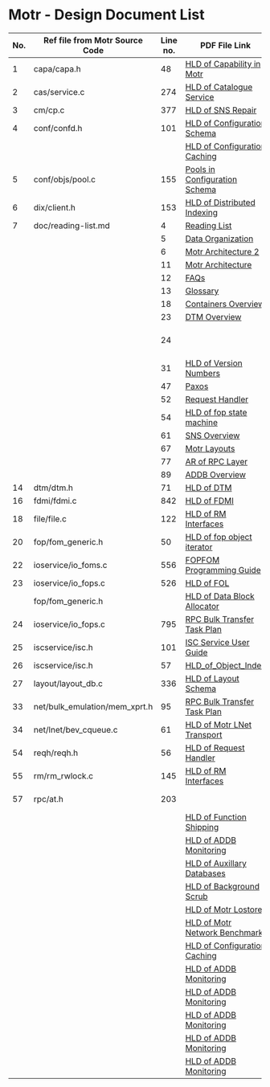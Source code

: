 # Motr - Design Document List

| No. | Ref file from Motr Source Code     | Line no.   | PDF File Link                                                       | GitHub Link     | 
|-----|------------------------------------|------------|---------------------------------------------------------------------|-----------------|
| 1   | capa/capa.h                        | 48         | [HLD of Capability in Motr](/doc/PDF/HLD_of_Capability_in_Motr.pdf) | [HLD Capability Motr](/doc/HLD-Capability-Motr.md) |
| 2   | cas/service.c                      | 274        | [HLD of Catalogue Service](/doc/PDF/HLD_of_catalogue_service.pdf)   | [HLD of Catalogue Services](/doc/HLD-of-Catalogue-Service.md) |
|  3  |  cm/cp.c                           |     377    |  [HLD of SNS Repair](/doc/PDF/HLD_of_SNS_Repair.pdf)                |   [HLD of SNS Repair](/doc/HLD-of-SNS-Repair.md)              |
|  4  |          conf/confd.h              |     101    | [HLD of Configuration Schema](/doc/PDF/HLD_of_configuration.schema.pdf) |  [HLD of Configuration Schema](/doc/HLD-Configuration-Schema.md)   |                 |
|     |                                   |            | [HLD of Configuration Caching](/doc/PDF/HLD_of_configuration_caching.pdf) |  [HLD of Configuration Caching](doc/HLD-of-Motr-Caching.md)  |
|   5 |            conf/objs/pool.c       |  155       | [Pools in Configuration Schema](/doc/PDF/Pools_in_configuration_schema.pdf) |  [Pools in Configuration Schema](/doc/Pools_in_configuration_schema.rst)  |
|   6 |            dix/client.h           |  153       | [HLD of Distributed Indexing](/doc/HLD-of-distributed-indexing.md) |  [HLD of Distributed Indexing](/doc/HLD-of-distributed-indexing.md)  |
|   7 |            doc/reading-list.md    |  4         | [Reading List](/doc/PDF/Motr_reading_list.pdf) |  [Reading List](/doc/reading-list.md)  |
|     |                                   |  5         | [Data Organization](/doc/PDF/Motr_Data_Organization.pdf) |  [Data Organization](/doc/Data-Organization.md)  |
|     |                                   |  6         | [Motr Architecture 2](/doc/PDF/Motr_architectural_2-pager.pdf) |  [Motr Architecture 2](/doc/Motr_Architectural_2.rst)  |
|     |                                   |  11         | [Motr Architecture](/doc/PDF/Motr_%20Architecture_Documentation.pdf) |  [Motr Architecture](https://github.com/Seagate/cortx-motr/blob/main/doc/CORTX-MOTR-ARCHITECTURE.md)  |
|     |                                   |  12         | [FAQs](/doc/PDF/Motr_FAQ.pdf) |    |
|     |                                   |  13         | [Glossary](/doc/PDF/Glossary.pdf) |    |
|     |                                   |  18         | [Containers Overview](/doc/PDF/Containers_overview.pdf) |    |
|     |                                   |  23         | [DTM Overview](/doc/PDF/DTM_overview.pdf) |  [DTM](/doc/DTM.md)  |
|     |                                   |  24         |                                           | [Resource Management Interface](/doc/HLD-Resource-Management-Interface.md)    |
|     |                                   |  31         | [HLD of Version Numbers](/doc/PDF/HLD_of_version_numbers.pdf) | [HLD of Version Numbers](/doc/HLD-Version-Numbers.md)   |
|     |                                   |  47         | [Paxos](/doc/PDF/Paxos_overview.pdf) |  [Paxos](/doc/Paxos.rst)  |
|     |                                   |  52         | [Request Handler](/doc/PDF/Request_handler.pdf) | [Request Handler](/doc/Request_Handler.rst)  |
|     |                                   |  54         | [HLD of fop state machine](/doc/PDF/HLD_of_fop_state_machine.pdf) |  [HLD of fop state machine](/doc/PDF/HLD_of_fop_state_machine.pdf)  |
|     |                                   |  61         | [SNS Overview](/doc/PDF/SNS_overview.pdf) |  [SNS Overview](/doc/SNS_Overview.rst)  |
|     |                                   |  67         | [Motr Layouts](/doc/PDF/Motr_layouts.pdf) |                                         |
|     |                                   |  77         | [AR of RPC Layer](/doc/PDF/AR_of_rpc%20layer.pdf) |  [AR of RPC Layer](/doc/RPC_Layer_Core.rst)  |
|     |                                   |  89         | [ADDB Overview](/doc/PDF/ADDB_overview.pdf) |  [ADDB](/doc/ADDB.rst)  |
|  14 |      dtm/dtm.h                    |  71         | [HLD of DTM](/doc/PDF/HLD_of_distributed_transaction_manager.pdf) |    |
|  16 |       fdmi/fdmi.c                 |  842        | [HLD of FDMI](/doc/PDF/HLD_of_FDMI_(reformatted).pdf) |  [HLD of FDMI](/doc/HLD-of-FDMI.md)  |
|  18 |       file/file.c                 |  122        | [HLD of RM Interfaces](/doc/PDF/HLD_of_RM_interfaces.pdf) |  [HLD of RM Interfaces](/doc/HLD-Resource-Management-Interface.md)  |
|  20 |       fop/fom_generic.h           |  50         | [HLD of fop object iterator](/doc/PDF/HLD_of_fop_object_iterator.pdf) | [HLD of fop object iterator](/doc/HLD-fop-object-Iterator.md)  |
|  22 |       ioservice/io_foms.c         |  556        | [FOPFOM Programming Guide](/doc/PDF/FOPFOM_Programming_Guide.pdf) | [FOPFOM Programming Guide](/doc/FOPFOM-Programming-Guide.md)  |
|  23 |       ioservice/io_fops.c         |  526        | [HLD of FOL](/doc/PDF/HLD_of_FOL.pdf) | [HLD of FOL](/doc/HLD-of-FOL.md)  |
|     |       fop/fom_generic.h           |             | [HLD of Data Block Allocator](/doc/PDF/HLD_of_fop_object_iterator.pdf) | [HLD of Data Block Allocator](/doc/HLD-Data-Block-Allocator.md)  |
|  24 |       ioservice/io_fops.c         |  795        | [RPC Bulk Transfer Task Plan](/doc/PDF/RPC_Bulk_Transfer_Task_Plan.pdf) |
|  25 |          iscservice/isc.h         |  101        | [ISC Service User Guide](/doc/PDF/ISC_user_guide.pdf) |  [ISC Service User Guide](/doc/ISC-Service-User-Guide.md)
|  26 |          iscservice/isc.h         |  57         | [HLD_of_Object_Index](/doc/PDF/HLD_of_Object_Index_(COB).pdf) |  [HLD_of_Object_Index](/doc/HLD-of-Motr-Object-Index.md) 
|  27 |          layout/layout_db.c       |  336        | [HLD of Layout Schema](/doc/PDF/HLD_of_layout_schema.pdf) |  [HLD of Layout Schema](/doc/HLD-Layout-Schema.md) 
| 33  | net/bulk_emulation/mem_xprt.h     |     95      | [RPC Bulk Transfer Task Plan](/doc/PDF/RPC_Bulk_Transfer_Task_Plan.pdf) |          
|  34 |            	net/lnet/bev_cqueue.c |      61     | [HLD of Motr LNet Transport](/doc/PDF/HLD_Motr_LNet_Transport.pdf) |  [HLD of Motr LNet Transport](/doc/HLD-OF-Motr-LNet-Transport.md)
|  54	|                  reqh/reqh.h	    |       56	  | [HLD of Request Handler](/doc/PDF/HLD_of_request_handler.pdf) |   [HLD of Request Handler](/doc/Request_Handler.rst)
|  55 |     rm/rm_rwlock.c                |   145       | [HLD of RM Interfaces](/doc/PDF/HLD_of_RM_interfaces.pdf) |  [HLD of RM Interfaces](/doc/HLD-Resource-Management-Interface.md)
| 57 |       rpc/at.h        |   203   |  |  [RP Adaptive Transmission](/doc/RPC_Adaptive_Transmission.rst)
|  |     |         | [HLD of Function Shipping](/doc/PDF/HLD_of_Function_Shipping_and_In-Storage_Compute.pdf) |  
|   |   |   | [HLD of ADDB Monitoring](/doc/PDF/HLD_of_ADDB_Monitoring.pdf) |  [HLD of ADDB Monitoring](/doc/ADDB_Monitoring.md)
|  |  | | [HLD of Auxillary Databases](/doc/PDF/HLD_%20of_%20Auxiliary_Databases_%20for_%20SNS%20repair.pdf) |  [HLD of Auxillary Databases](/doc/HLD-of-Auxillary-Databases.md)
|   |   |   | [HLD of Background Scrub](/doc/PDF/HLD_of_Background_Scrub.pdf) |  [HLD of Background Scrub](/doc/HLD-Background-Scrub.md)
|   |   |   | [HLD of Motr Lostore](/doc/PDF/HLD_of_Motr_lostore.pdf) |  [HLD of Motr Lostore](/doc/HLD-of-Motr-Lostore.md)
|   |   |   | [HLD of Motr Network Benchmark](/doc/PDF/HLD_of_Motr_Network_Benchmark.pdf) |  
|   |   |   | [HLD of Configuration Caching](/doc/PDF/HLD_of_configuration_caching.pdf) |  [HLD of Configuration Caching](HLD-of-Motr-Caching.md)
|   |   |   | [HLD of ADDB Monitoring](/doc/PDF/HLD_of_ADDB_Monitoring.pdf) |  [HLD of ADDB Monitoring](/doc/ADDB_Monitoring.md)
|   |   |   | [HLD of ADDB Monitoring](/doc/PDF/HLD_of_ADDB_Monitoring.pdf) |  [HLD of ADDB Monitoring](/doc/ADDB_Monitoring.md)
|   |   |   | [HLD of ADDB Monitoring](/doc/PDF/HLD_of_ADDB_Monitoring.pdf) |  [HLD of ADDB Monitoring](/doc/ADDB_Monitoring.md)
|   |   |   | [HLD of ADDB Monitoring](/doc/PDF/HLD_of_ADDB_Monitoring.pdf) |  [HLD of ADDB Monitoring](/doc/ADDB_Monitoring.md)
|   |   |   | [HLD of ADDB Monitoring](/doc/PDF/HLD_of_ADDB_Monitoring.pdf) |  [HLD of ADDB Monitoring](/doc/ADDB_Monitoring.md)






